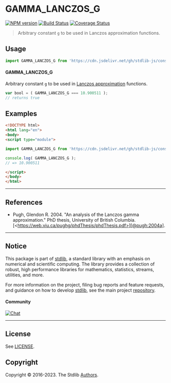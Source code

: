 <!--

@license Apache-2.0

Copyright (c) 2018 The Stdlib Authors.

Licensed under the Apache License, Version 2.0 (the "License");
you may not use this file except in compliance with the License.
You may obtain a copy of the License at

   http://www.apache.org/licenses/LICENSE-2.0

Unless required by applicable law or agreed to in writing, software
distributed under the License is distributed on an "AS IS" BASIS,
WITHOUT WARRANTIES OR CONDITIONS OF ANY KIND, either express or implied.
See the License for the specific language governing permissions and
limitations under the License.

-->

# GAMMA_LANCZOS_G

[![NPM version][npm-image]][npm-url] [![Build Status][test-image]][test-url] [![Coverage Status][coverage-image]][coverage-url] <!-- [![dependencies][dependencies-image]][dependencies-url] -->

> Arbitrary constant `g` to be used in Lanczos approximation functions.

<section class="intro">

</section>

<!-- /.intro -->



<section class="usage">

## Usage

```javascript
import GAMMA_LANCZOS_G from 'https://cdn.jsdelivr.net/gh/stdlib-js/constants-float64-gamma-lanczos-g@esm/index.mjs';
```

#### GAMMA_LANCZOS_G

Arbitrary constant `g` to be used in [Lanczos approximation][lanczos-approximation] functions.

```javascript
var bool = ( GAMMA_LANCZOS_G === 10.900511 );
// returns true
```

</section>

<!-- /.usage -->

<section class="examples">

## Examples

<!-- eslint no-undef: "error" -->

```html
<!DOCTYPE html>
<html lang="en">
<body>
<script type="module">

import GAMMA_LANCZOS_G from 'https://cdn.jsdelivr.net/gh/stdlib-js/constants-float64-gamma-lanczos-g@esm/index.mjs';

console.log( GAMMA_LANCZOS_G );
// => 10.900511

</script>
</body>
</html>
```

</section>

<!-- /.examples -->

<!-- C interface documentation. -->



* * *

<section class="references">

## References

-   Pugh, Glendon R. 2004. "An analysis of the Lanczos gamma approximation." PhD thesis, University of British Columbia. [&lt;https://web.viu.ca/pughg/phdThesis/phdThesis.pdf>][@pugh:2004a].

</section>

<!-- /.references -->

<!-- Section for related `stdlib` packages. Do not manually edit this section, as it is automatically populated. -->

<section class="related">

</section>

<!-- /.related -->

<!-- Section for all links. Make sure to keep an empty line after the `section` element and another before the `/section` close. -->


<section class="main-repo" >

* * *

## Notice

This package is part of [stdlib][stdlib], a standard library with an emphasis on numerical and scientific computing. The library provides a collection of robust, high performance libraries for mathematics, statistics, streams, utilities, and more.

For more information on the project, filing bug reports and feature requests, and guidance on how to develop [stdlib][stdlib], see the main project [repository][stdlib].

#### Community

[![Chat][chat-image]][chat-url]

---

## License

See [LICENSE][stdlib-license].


## Copyright

Copyright &copy; 2016-2023. The Stdlib [Authors][stdlib-authors].

</section>

<!-- /.stdlib -->

<!-- Section for all links. Make sure to keep an empty line after the `section` element and another before the `/section` close. -->

<section class="links">

[npm-image]: http://img.shields.io/npm/v/@stdlib/constants-float64-gamma-lanczos-g.svg
[npm-url]: https://npmjs.org/package/@stdlib/constants-float64-gamma-lanczos-g

[test-image]: https://github.com/stdlib-js/constants-float64-gamma-lanczos-g/actions/workflows/test.yml/badge.svg?branch=main
[test-url]: https://github.com/stdlib-js/constants-float64-gamma-lanczos-g/actions/workflows/test.yml?query=branch:main

[coverage-image]: https://img.shields.io/codecov/c/github/stdlib-js/constants-float64-gamma-lanczos-g/main.svg
[coverage-url]: https://codecov.io/github/stdlib-js/constants-float64-gamma-lanczos-g?branch=main

<!--

[dependencies-image]: https://img.shields.io/david/stdlib-js/constants-float64-gamma-lanczos-g.svg
[dependencies-url]: https://david-dm.org/stdlib-js/constants-float64-gamma-lanczos-g/main

-->

[chat-image]: https://img.shields.io/gitter/room/stdlib-js/stdlib.svg
[chat-url]: https://gitter.im/stdlib-js/stdlib/

[stdlib]: https://github.com/stdlib-js/stdlib

[stdlib-authors]: https://github.com/stdlib-js/stdlib/graphs/contributors

[umd]: https://github.com/umdjs/umd
[es-module]: https://developer.mozilla.org/en-US/docs/Web/JavaScript/Guide/Modules

[deno-url]: https://github.com/stdlib-js/constants-float64-gamma-lanczos-g/tree/deno
[umd-url]: https://github.com/stdlib-js/constants-float64-gamma-lanczos-g/tree/umd
[esm-url]: https://github.com/stdlib-js/constants-float64-gamma-lanczos-g/tree/esm
[branches-url]: https://github.com/stdlib-js/constants-float64-gamma-lanczos-g/blob/main/branches.md

[stdlib-license]: https://raw.githubusercontent.com/stdlib-js/constants-float64-gamma-lanczos-g/main/LICENSE

[lanczos-approximation]: https://en.wikipedia.org/wiki/Lanczos_approximation

[@pugh:2004a]: https://web.viu.ca/pughg/phdThesis/phdThesis.pdf

</section>

<!-- /.links -->
